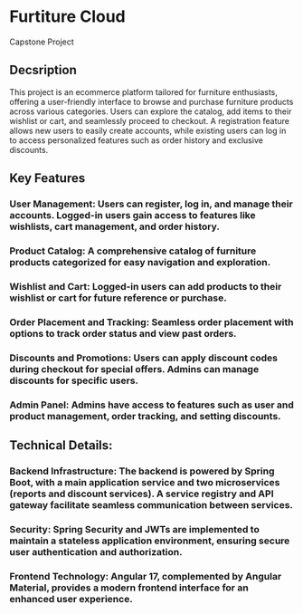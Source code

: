 # Furtiture Cloud
Capstone Project

## Decsription
This project is an ecommerce platform tailored for furniture enthusiasts, offering a user-friendly interface to browse and purchase furniture products across various categories. Users can explore the catalog, add items to their wishlist or cart, and seamlessly proceed to checkout. A registration feature allows new users to easily create accounts, while existing users can log in to access personalized features such as order history and exclusive discounts.

## Key Features

### User Management: Users can register, log in, and manage their accounts. Logged-in users gain access to features like wishlists, cart management, and order history.

### Product Catalog: A comprehensive catalog of furniture products categorized for easy navigation and exploration.

### Wishlist and Cart: Logged-in users can add products to their wishlist or cart for future reference or purchase.

### Order Placement and Tracking: Seamless order placement with options to track order status and view past orders.

### Discounts and Promotions: Users can apply discount codes during checkout for special offers. Admins can manage discounts for specific users.

### Admin Panel: Admins have access to features such as user and product management, order tracking, and setting discounts.

## Technical Details:

### Backend Infrastructure: The backend is powered by Spring Boot, with a main application service and two microservices (reports and discount services). A service registry and API gateway facilitate seamless communication between services.

### Security: Spring Security and JWTs are implemented to maintain a stateless application environment, ensuring secure user authentication and authorization.

### Frontend Technology: Angular 17, complemented by Angular Material, provides a modern frontend interface for an enhanced user experience.



